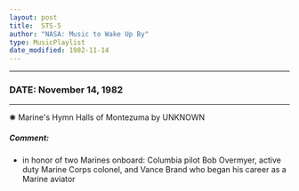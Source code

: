 ```yaml
---
layout: post
title:  STS-5
author: "NASA: Music to Wake Up By"
type: MusicPlaylist
date_modified: 1982-11-14
---
```


----
### DATE: November 14, 1982
----
✺ Marine's Hymn Halls of Montezuma by UNKNOWN

##### Comment:
* in honor of two Marines onboard: Columbia pilot Bob Overmyer, active duty Marine Corps colonel, and Vance Brand who began his career as a Marine aviator
